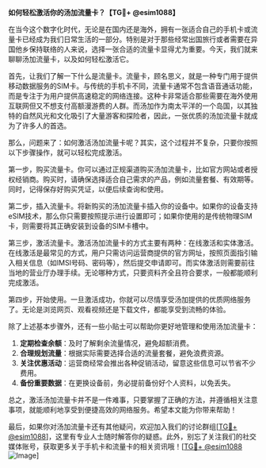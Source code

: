 **如何轻松激活你的汤加流量卡？【TG💪+ @esim1088】**

在当今这个数字化时代，无论是在国内还是海外，拥有一张适合自己的手机卡或流量卡已经成为我们日常生活的一部分。特别是对于那些经常出国旅行或者需要在异国他乡保持联络的人来说，选择一张合适的流量卡显得尤为重要。今天，我们就来聊聊汤加流量卡，以及如何轻松激活它。

首先，让我们了解一下什么是流量卡。流量卡，顾名思义，就是一种专门用于提供移动数据服务的SIM卡。与传统的手机卡不同，流量卡通常不包含语音通话功能，而是专注于为用户提供高速稳定的网络连接。这种卡非常适合那些需要在海外使用互联网但又不想支付高额漫游费的人群。而汤加作为南太平洋的一个岛国，以其独特的自然风光和文化吸引了大量游客和探险者，因此，一张优质的汤加流量卡就成为了许多人的首选。

那么，问题来了：如何激活汤加流量卡呢？其实，这个过程并不复杂，只要你按照以下步骤操作，就可以轻松完成激活。

第一步，购买流量卡。你可以通过正规渠道购买汤加流量卡，比如官方网站或者授权经销商。购买时，请确保选择适合自己需求的产品，例如流量套餐、有效期等。同时，记得保存好购买凭证，以便后续查询和使用。

第二步，插入流量卡。将新购买的汤加流量卡插入你的设备中。如果你的设备支持eSIM技术，那么你只需要按照提示进行设置即可；如果你使用的是传统物理SIM卡，则需要将其正确安装到设备的SIM卡槽中。

第三步，激活流量卡。激活汤加流量卡的方式主要有两种：在线激活和实体激活。在线激活是最常见的方式，用户只需访问运营商提供的官方网址，按照页面指引输入相关信息（如IMSI号码、密码等），然后提交申请即可。而实体激活则需要前往当地的营业厅办理手续。无论哪种方式，只要资料齐全且符合要求，一般都能顺利完成激活。

第四步，开始使用。一旦激活成功，你就可以尽情享受汤加提供的优质网络服务了。无论是浏览网页、观看视频还是下载文件，都能享受到流畅的体验。

除了上述基本步骤外，还有一些小贴士可以帮助你更好地管理和使用汤加流量卡：

1. **定期检查余额**：及时了解剩余流量情况，避免超额消费。
2. **合理规划流量**：根据实际需要选择合适的流量套餐，避免浪费资源。
3. **关注优惠活动**：运营商经常会推出各种促销活动，留意这些信息可以节省不少费用。
4. **备份重要数据**：在更换设备前，务必提前备份好个人资料，以免丢失。

总之，激活汤加流量卡并不是一件难事，只要掌握了正确的方法，并遵循相关注意事项，就能顺利地享受到便捷高效的网络服务。希望本文能为你带来帮助！

最后，如果你对汤加流量卡还有其他疑问，欢迎加入我们的讨论群组[[TG💪+ @esim1088](https://t.me/s/esim1088)]，这里有专业人士随时解答你的疑惑。此外，别忘了关注我们的社交媒体账号，获取更多关于手机卡和流量卡的相关资讯哦！[[TG💪+ @esim1088](https://t.me/s/esim1088) ![Image](https://i.postimg.cc/4NQfJmqS/Snipaste-2025-05-13-00-14-12.png)]